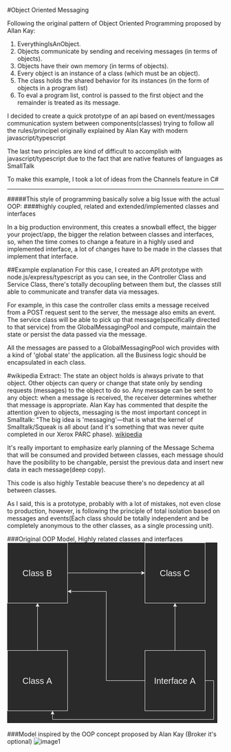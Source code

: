 #Object Oriented Messaging


Following the original pattern of Object Oriented Programming
proposed by Allan Kay:

1. EverythingIsAnObject.
2. Objects communicate by sending and receiving messages (in terms of objects).
3. Objects have their own memory (in terms of objects).
4. Every object is an instance of a class (which must be an object).
5. The class holds the shared behavior for its instances (in the form of objects in a program list)
6. To eval a program list, control is passed to the first object and the remainder is treated as its message.

I decided to create a quick prototype of an api based on event/messages communication system between components(classes) trying to follow all the rules/principel originally explained by Alan Kay with modern javascript/typescript

The last two principles are kind of difficult to accomplish with javascript/typescript due to the fact that are native
features of languages as SmallTalk

To make this example, I took a lot of ideas from the Channels feature in C#

-------
#####This style of programming basically solve a big Issue with the actual OOP:
####highly coupled, related and extended/implemented classes and interfaces

In a big production environment, this creates a snowball effect, the bigger your project/app, the bigger the relation between
classes and interfaces, so, when the time comes to change a feature in a highly used and implemented 
interface, a lot of changes have to be made in the classes that implement that interface.

##Example explanation
For this case, I created an API prototype with node.js/express/typescript
as you can see, in the Controller Class and Service Class, there's totally decoupling between them but,
the classes still able to communicate and transfer data via messages.

For example, in this case the controller class emits a message received from a POST request sent to the server, the message also emits an event.
The service class will be able to pick up that message(specifically directed to that service) from the GlobalMessagingPool and
compute, maintain the state or persist the data passed via the message.

All the messages are passed to a GlobalMessagingPool wich provides with a kind of 'global state' the application. all the Business logic should be encapsulated in each class.

#wikipedia Extract: 
The state an object holds is always private to that object. Other objects can query or change that state only by sending requests (messages) to the object to do so. Any message can be sent to any object: when a message is received, the receiver determines whether that message is appropriate. Alan Kay has commented that despite the attention given to objects, messaging is the most important concept in Smalltalk: "The big idea is 'messaging'—that is what the kernel of Smalltalk/Squeak is all about (and it's something that was never quite completed in our Xerox PARC phase).
[wikipedia](https://en.wikipedia.org/wiki/Smalltalk)

It's really important to emphasize early planning of the Message Schema that will be consumed and provided between classes, each message should have the posibility to be changable, persist the previous data and insert new data in each message(deep copy). 

This code is also highly Testable beacuse there's no depedency at all between classes.

As I said, this is a prototype, probably with a lot of mistakes, not even close to production, however, is following the principle of total isolation
based on messages and events(Each class should be totally independent and be completely anonymous to the other classes, as a single processing unit).

###Original OOP Model, Highly related classes and interfaces
![image1](/images/image1.jpg "OOP")


###Model inspired by the OOP concept proposed by Alan Kay (Broker it's optional)
![image1](/images/newpattern.pg "REALOOP")
